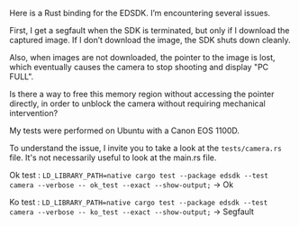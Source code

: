 Here is a Rust binding for the EDSDK. I’m encountering several issues.

First, I get a segfault when the SDK is terminated, but only if I download the captured image. If I don’t download the image, the SDK shuts down cleanly.

Also, when images are not downloaded, the pointer to the image is lost, which eventually causes the camera to stop shooting and display "PC FULL".

Is there a way to free this memory region without accessing the pointer directly, in order to unblock the camera without requiring mechanical intervention?

My tests were performed on Ubuntu with a Canon EOS 1100D.

To understand the issue, I invite you to take a look at the `tests/camera.rs` file.
It's not necessarily useful to look at the main.rs file.


Ok test : `LD_LIBRARY_PATH=native cargo test --package edsdk --test camera --verbose -- ok_test --exact --show-output;` -> Ok

Ko test : `LD_LIBRARY_PATH=native cargo test --package edsdk --test camera --verbose -- ko_test --exact --show-output;` -> Segfault